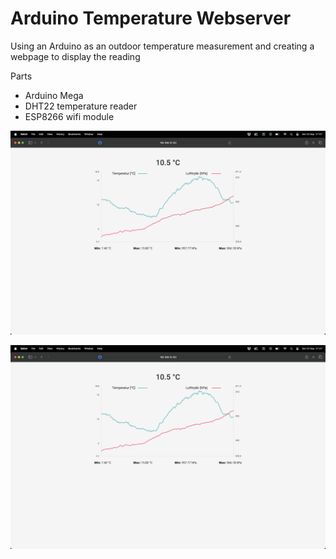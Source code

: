 # Arduino Temperature Webserver
Using an Arduino as an outdoor temperature measurement and creating a webpage to display the reading

Parts  
- Arduino Mega
- DHT22 temperature reader
- ESP8266 wifi module

![alt_text](https://github.com/hbsagen/arduino_temperature_webserver/blob/main/Screenshot%202023-09-23%20at%2021.47.53.png)
  
  
![alt_text](https://github.com/hbsagen/arduino_temperature_webserver/blob/main/Screenshot%202023-09-23%20at%2021.47.53.png)

